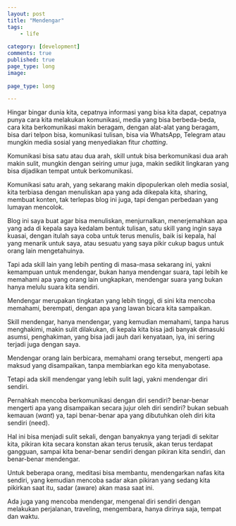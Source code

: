 ```yaml
---
layout: post
title: "Mendengar"
tags: 
    - life
        
category: [development]
comments: true
published: true
page_type: long
image:
    
page_type: long

---
```


Hingar bingar dunia kita, cepatnya informasi yang bisa kita dapat, cepatnya punya cara kita melakukan komunikasi, media yang bisa berbeda-beda, cara kita berkomunikasi makin beragam, dengan alat-alat yang beragam, bisa dari telpon bisa, komunikasi tulisan, bisa via WhatsApp, Telegram atau mungkin media sosial yang menyediakan fitur *chatting*.

Komunikasi bisa satu atau dua arah, skill untuk bisa berkomunikasi dua arah makin sulit, mungkin dengan seiring umur juga, makin sedikit lingkaran yang bisa dijadikan tempat untuk berkomunikasi.

Komunikasi satu arah, yang sekarang makin dipopulerkan oleh media sosial, kita terbiasa dengan menuliskan apa yang ada dikepala kita, sharing, membuat konten, tak terlepas blog ini juga, tapi dengan perbedaan yang lumayan mencolok.

Blog ini saya buat agar bisa menuliskan, menjurnalkan, menerjemahkan apa yang ada di kepala saya kedalam bentuk tulisan, satu skill yang ingin saya kuasai, dengan itulah saya coba untuk terus menulis, baik isi kepala, hal yang menarik untuk saya, atau sesuatu yang saya pikir cukup bagus untuk orang lain mengetahuinya.

Tapi ada skill lain yang lebih penting di masa-masa sekarang ini, yakni kemampuan untuk mendengar, bukan hanya mendengar suara, tapi lebih ke memahami apa yang orang lain ungkapkan, mendengar suara yang bukan hanya melulu suara kita sendiri.

Mendengar merupakan tingkatan yang lebih tinggi, di sini kita mencoba memahami, berempati, dengan apa yang lawan bicara kita sampaikan.

Skill mendengar, hanya mendengar, yang kemudian memahami, tanpa harus menghakimi, makin sulit dilakukan, di kepala kita bisa jadi banyak dimasuki asumsi, penghakiman, yang bisa jadi jauh dari kenyataan, iya, ini sering terjadi juga dengan saya.

Mendengar orang lain berbicara, memahami orang tersebut, mengerti apa maksud yang disampaikan, tanpa membiarkan ego kita menyabotase.

Tetapi ada skill mendengar yang lebih sulit lagi, yakni mendengar diri sendiri.

Pernahkah mencoba berkomunikasi dengan diri sendiri? benar-benar mengerti apa yang disampaikan secara jujur oleh diri sendiri? bukan sebuah kemauan (*want*) ya, tapi benar-benar apa yang dibutuhkan oleh diri kita sendiri (need).

Hal ini bisa menjadi sulit sekali, dengan banyaknya yang terjadi di sekitar kita, pikiran kita secara konstan akan terus terusik, akan terus terdapat gangguan, sampai kita benar-benar sendiri dengan pikiran kita sendiri, dan benar-benar mendengar.

Untuk beberapa orang, meditasi bisa membantu, mendengarkan nafas kita sendiri, yang kemudian mencoba sadar akan pikiran yang sedang kita pikirkan saat itu, sadar (aware) akan masa saat ini.

Ada juga yang mencoba mendengar, mengenal diri sendiri dengan melakukan perjalanan, traveling, mengembara, hanya dirinya saja, tempat dan waktu.